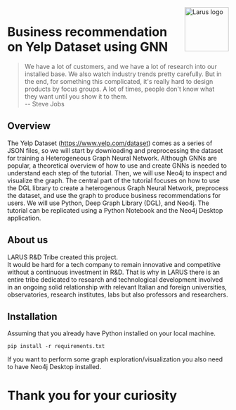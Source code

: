 <a href="https://larus-ba.it/">
    <img src="https://larus-ba.it/wp-content/uploads/2023/01/Favicon-LARUS.png" alt="Larus logo" title="Larus" align="right" height="100" />
</a>

# Business recommendation on Yelp Dataset using GNN

> We have a lot of customers, and we have a lot of research into our installed base. We also watch industry trends pretty carefully. But in the end, for something this complicated, it's really hard to design products by focus groups. A lot of times, people don't know what they want until you show it to them.  
> -- Steve Jobs <br>

## Overview

The Yelp Dataset (https://www.yelp.com/dataset) comes as a series of JSON files, so we will start by downloading and preprocessing the dataset for training a Heterogeneous Graph Neural Network.
Although GNNs are popular, a theoretical overview of how to use and create GNNs is needed to understand each step of the tutorial.
Then, we will use Neo4j to inspect and visualize the graph.
The central part of the tutorial focuses on how to use the DGL library to create a heterogenous Graph Neural Network, preprocess the dataset, and use the graph to produce business recommendations for users.
We will use Python, Deep Graph Library (DGL), and Neo4j.
The tutorial can be replicated using a Python Notebook and the Neo4j Desktop application.

## About us
LARUS R&D Tribe created this project.  
It would be hard for a tech company to remain innovative and competitive without a continuous investment in R&D. That is why in LARUS there is an entire tribe dedicated to research and technological development involved in an ongoing solid relationship with relevant Italian and foreign universities, observatories, research institutes, labs but also professors and researchers.

## Installation 
Assuming that you already have Python installed on your local machine.
```
pip install -r requirements.txt
```
If you want to perform some graph exploration/visualization you also need to have Neo4j Desktop installed.  

# Thank you for your curiosity
